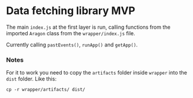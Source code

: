 # Data fetching library MVP

The main `index.js` at the first layer is run, calling functions from the imported `Aragon` class from the `wrapper/index.js` file.

Currently calling `pastEvents()`, `runApp()` and `getApp()`.


### Notes

For it to work you need to copy the `artifacts` folder inside `wrapper` into the `dist` folder. Like this:

```
cp -r wrapper/artifacts/ dist/
```
